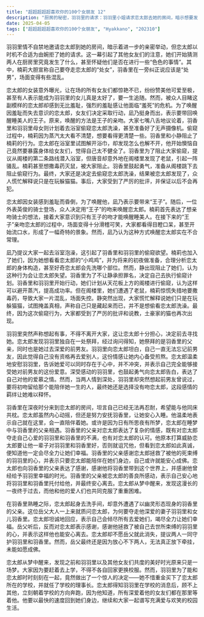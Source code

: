 ```yaml
---
title: "超超超超超喜欢你的100个女朋友 12"
description: "厨房的秘密，羽羽里的请求：羽羽里小姐请求恋太郎去她的房间，暗示想要发生亲密关系。厨房的秘密，恋太郎的拒绝：恋太郎拒绝了羽羽里的请求，表示现在不行。厨房的秘密，姐妹们的猜测：其他女友们开始猜测羽羽里和恋太郎在厨房里做什么，怀疑他们是否在做“色色的事情”。厨房的秘密，楠莉的宣言：楠莉宣称要得到恋太郎的处女，羽香里纠正说应该是处男。恋太郎的女装，众人的反应：大家发现恋太郎穿着女装，纷纷表达了对他的喜爱和赞美。恋太郎的女装，恋太郎的羞耻：恋太郎因为被大家看到女装的样子感到非常羞耻。恋太郎的女装，羞死危机：恋太郎因为极度羞耻而面临“羞死”的危机。唤醒睡美人，凪乃的帮助：凪乃表示要帮助恋太郎醒过来，并带了“王子”来唤醒他。唤醒睡美人，王子的吻：大家决定用王子的吻来唤醒恋太郎，但场面变得有些滑稽。唤醒睡美人，众人的反应：大家看着恋太郎被吻，纷纷流口水，场面十分搞笑。浴室偷窥事件，凪乃的提议：凪乃提议去浴室泡澡，羽香里和羽羽里准备偷窥。浴室偷窥事件，楠莉的加入：楠莉也想看恋太郎的“小鸡鸡”，加入了偷窥的行列。浴室偷窥事件，静的阻止：静出现阻止她们偷窥，认为这样做会让恋太郎失望。浴室偷窥事件，羽香里的计划：羽香里为了不让静背负罪名，决定自己去偷窥。浴室偷窥事件，偷窥行动：羽香里和羽羽里开始行动，准备从天花板上方偷窥。浴室偷窥事件，阁楼惊魂：阁楼里出现老鼠，楠莉要撒毒药，大家一片混乱。浴室偷窥事件，静的出现：静突然出现，大家慌忙解释说是在玩躲猫猫。浴室偷窥事件，说教：大家因为偷窥行为受到了严厉的批评。羽羽里的心结，羽羽里的离开：羽羽里突然想起有事，离开了大家。羽羽里的心结，恋太郎的追寻：恋太郎担心羽羽里，决定去找她。羽羽里的心结，祭拜：恋太郎发现羽羽里在祭拜，得知那是羽香里的父亲，也是羽羽里的前男友。羽羽里的心结，羽羽里的倾诉：羽羽里向恋太郎倾诉自己无法忘记前男友，觉得自己没有资格爱别人。羽羽里的心结，恋太郎的安慰：恋太郎安慰羽羽里，说爱可以同时存在，并表示会接受她的爱。羽羽里的心结，羽羽里的告白：羽羽里向恋太郎告白，表达了对他的爱意。羽羽里的心结，初吻的约定：羽羽里想起前男友说要将初吻留给能陪伴她一生的人，最终没有吻恋太郎。夜袭事件，羽香里的夜袭：羽香里半夜来到恋太郎的房间，说想和他一起睡。夜袭事件，恋太郎的安慰：恋太郎安慰羽香里，让她安心。夜袭事件，梦中相遇：恋太郎在睡梦中遇到了羽香里的父亲。与岳父的对话，岳父的出现：羽香里的父亲以幽灵的身份出现，与恋太郎对话。与岳父的对话，岳父的质问：岳父质问恋太郎抢走了他的爱人和女儿。与岳父的对话，恋太郎的回答：恋太郎表示会用一切去爱她们，让她们幸福。与岳父的对话，岳父的感谢：岳父感谢恋太郎拯救了羽羽里的心，并表示可以安心离去。与岳父的对话，共同守护：恋太郎表示要和岳父一起守护羽羽里和羽香里。与岳父的对话，岳父的离去：岳父因为放心不下两人，最终还是无法成佛。梦醒时分，梦境与现实：恋太郎醒来，发现原来只是一场梦。梦醒时分，大家的离别：大家要回家换校服，准备上学。梦醒时分，羽羽里的行动：羽羽里为了能和恋太郎在一起，竟然买下了学校，成为了理事长。梦醒时分，恋太郎的奔跑：恋太郎得知羽羽里在学校，立刻跑去见她，因为大家都在等着他。"
date: 2025-04-05
tags: ["超超超超超喜欢你的100个女朋友", "Hyakkano", "202310"]
---
```


羽羽里情不自禁地邀请恋太郎到她的房间，暗示着进一步的亲密举动，但恋太郎以时机不合适为由婉拒了她的请求。这一幕引起了其他女友们的注意，她们开始猜测两人在厨房里究竟发生了什么，甚至怀疑他们是否在进行一些“色色的事情”。其中，楠莉大胆宣称自己要夺走恋太郎的“处女”，羽香里在一旁纠正说应该是“处男”，场面变得有些混乱。

恋太郎的女装意外曝光，让在场的所有女友们都惊艳不已，纷纷赞美他可爱至极，甚至有人表示能成为羽羽里的女儿真是太好了，要一生追随。然而，被众人目睹这副模样的恋太郎却感到无比羞耻，强烈的羞耻感让他面临“羞死”的危机。为了唤醒因羞耻而失去意识的恋太郎，女友们决定采取行动，凪乃挺身而出，表示要带回唤醒睡美人的王子。原来，唤醒的方法是王子的亲吻。大家七嘴八舌地议论着，羽香里和羽羽里母女则计划着去浴室偷窥恋太郎洗澡，甚至准备好了无声摄像机。偷窥过程中，楠莉因为蒸汽太大看不清楚，想要看得更清楚一些。羽香里和小静阻止了楠莉的行为。恋太郎在浴室里试图解开浴巾，却发现怎么也解不开，他开始懊恼自己竟然要暴露身体给女友们，觉得自己太不健全了。羽香里为了阻止大家偷窥，提议从阁楼的第二条路线潜入浴室，但唐音却意外地在阁楼里发现了老鼠，引起一阵骚乱。楠莉甚至想撒毒药灭鼠，被大家阻止。羽香里鼓起勇气，准备从阁楼跳下去阻止偷窥行为。最终，大家还是决定去偷窥恋太郎洗澡，结果被恋太郎发现了，众人慌忙解释说只是在玩躲猫猫。事后，大家受到了严厉的批评，并保证以后不会再犯。

恋太郎因女装感到羞耻而昏倒，为了唤醒他，凪乃表示要带来“王子”。随后，一位外表英俊的骑士登场，众人决定用“王子”的吻来唤醒恋太郎。楠莉首先表达了想亲吻骑士的想法，接着大家意识到只有王子的吻才能唤醒睡美人。在接下来的“王子”亲吻恋太郎的过程中，场面变得十分滑稽可笑，大家都看得目瞪口呆，甚至开始流口水，形成了一幅奇特的景象。然而，凪乃认为这种方式唤醒恋太郎实在不合常理。

凪乃提议大家一起去浴室泡澡，这引起了羽香里和羽羽里的偷窥欲望。楠莉也加入了她们，因为她想看看恋太郎的“小鸡鸡”，并为将来的初夜做准备，合理分析恋太郎的身体构造，甚至好奇恋太郎会先洗哪个部位。然而，静出现阻止了她们，认为这种行为会让恋太郎失望。羽香里为了不让静承担罪名，决定自己去执行偷窥计划。羽香里和羽羽里开始行动，她们计划从天花板上方的阁楼进行偷窥，认为这样可以避开蒸汽，提高成功率。但在阁楼里，她们遭遇了老鼠，楠莉惊慌失措地要撒毒药，导致大家一片混乱，场面失控。静突然出现，大家慌忙解释说她们只是在玩躲猫猫，试图掩盖真相，声称自己只是藏起来而已，并不是想偷看恋太郎洗澡。最终，因为这次偷窥行为，大家都受到了严厉的批评和说教，土豪家的猫也再次出现。

羽羽里突然声称想起有事，不得不离开大家，这让恋太郎十分担心，决定前去寻找她。恋太郎发现羽羽里独自在一处祭拜，经过询问得知，她祭拜的是羽香里的父亲，同时也是她过去深爱的前男友。羽羽里向恋太郎坦白，自己一直无法忘记前男友，因此觉得自己没有资格再去爱别人，这份情感让她内心备受煎熬。恋太郎温柔地安慰羽羽里，告诉她爱可以同时存在于心中，并不冲突，并表示自己完全能够接受她对前男友的这份爱意。深受感动的羽羽里，也鼓起勇气向恋太郎告白，表达了自己对他的爱慕之情。然而，当两人情到深处，羽羽里却突然想起前男友曾说过，要将初吻留给那个能陪伴她一生的人，最终她还是选择没有吻恋太郎，这段感情的羁绊让她难以释怀。

羽香里在深夜时分来到恋太郎的房间，坦言自己已经无法再忍耐，希望能与他同床共枕。恋太郎虽然内心动摇，但还是努力安抚羽香里，让她安心入睡。他温柔地表示自己就在这里，会一直陪伴着她。或许是因为日有所思夜有所梦，恋太郎在睡梦中与羽香里的父亲相遇。羽香里的父亲对恋太郎表达了复杂的情感，既有对恋太郎夺走自己心爱的羽羽里和羽香里的不满，也有对恋太郎的认可。他原本打算威胁恋太郎要让他一辈子对羽羽里和羽香里好，否则就诅咒他，但看到恋太郎如此真诚，便知道他一定会尽全力让她们幸福。羽香里的父亲感谢恋太郎拯救了被他的死束缚的羽羽里的心，并表示只要恋太郎能陪伴在她们身边，自己或许就能安心成佛。恋太郎也向羽香里的父亲表达了感谢，感谢他将羽香里带到这个世界上，并感谢他曾经给予羽羽里幸福的时光。羽香里的父亲被恋太郎的善良所感动，表示自己安心地将羽羽里和羽香里托付给他，并最终安心离去。恋太郎从梦中醒来，发现这漫长的一夜终于过去，而他和他的爱人们也共同克服了重重困难。

在羽香里熟睡之际，恋太郎起身去洗手间，却意外遭遇了以幽灵形态现身的羽香里的父亲。这位岳父大人一上来就质问恋太郎，为何要夺走他深爱的妻子羽羽里和女儿羽香里。恋太郎坦诚地回应，表示自己会倾尽所有去爱她们，竭尽全力让她们幸福。岳父听后，反而对恋太郎表示感谢，感谢他拯救了被自己去世所束缚的羽羽里的心，并表示这样他也能安心离去。恋太郎却不愿岳父就此消失，提议两人一同守护羽羽里和羽香里。然而，岳父最终还是因为放心不下两人，无法真正放下牵挂，未能如愿成佛。

恋太郎从梦中醒来，发现之前和羽羽里以及其他女友们共度的美好时光原来只是一场梦。大家因为要赶着去上学，不得不各自回家更换校服。然而，羽羽里为了能和恋太郎时时刻刻在一起，竟然做出了一个惊人的决定——她不惜重金买下了恋太郎所在的学校，并就任了学校的理事长。恋太郎得知羽羽里在学校的消息后，顾不上其他，立刻朝着学校的方向奔跑，因为他知道，所有深爱着他的女友们都在那里等着他。他要以最快的速度回到她们身边，继续和大家一起谱写充满爱与欢笑的校园生活。